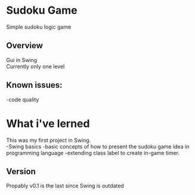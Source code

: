 # Sudoku Game
Simple sudoku logic game
## Overview
Gui in Swing <br>
Currently only one level <br>
## Known issues: <br>
-code quality
# What i've lerned
This was my first project in Swing.<br>
-Swing basics
-basic concepts of how to present the sudoku game idea in programming language
-extending class label to create in-game timer.
## Version
Propably v0.1 is the last since Swing is outdated
